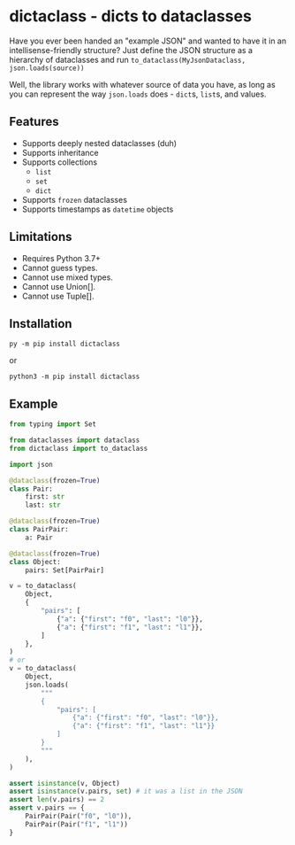 # dictaclass - dicts to dataclasses

Have you ever been handed an "example JSON" and wanted to have it in an intellisense-friendly structure?
Just define the JSON structure as a hierarchy of dataclasses and run `to_dataclass(MyJsonDataclass, json.loads(source))`


Well, the library works with whatever source of data you have, as long as you can represent the way `json.loads` does - `dict`s, `list`s, and values.


## Features

- Supports deeply nested dataclasses (duh)
- Supports inheritance
- Supports collections
  - `list`
  - `set`
  - `dict`
- Supports `frozen` dataclasses
- Supports timestamps as `datetime` objects

## Limitations

- Requires Python 3.7+ 
- Cannot guess types.
- Cannot use mixed types.
- Cannot use Union[].
- Cannot use Tuple[].


## Installation

`py -m pip install dictaclass`

or

`python3 -m pip install dictaclass`

## Example

```python
from typing import Set

from dataclasses import dataclass
from dictaclass import to_dataclass

import json

@dataclass(frozen=True)
class Pair:
    first: str
    last: str

@dataclass(frozen=True)
class PairPair:
    a: Pair

@dataclass(frozen=True)
class Object:
    pairs: Set[PairPair]

v = to_dataclass(
    Object,
    {
        "pairs": [
            {"a": {"first": "f0", "last": "l0"}},
            {"a": {"first": "f1", "last": "l1"}},
        ]
    },
)
# or
v = to_dataclass(
    Object,
    json.loads(
        """
        {
            "pairs": [
                {"a": {"first": "f0", "last": "l0"}},
                {"a": {"first": "f1", "last": "l1"}}
            ]
        }
        """
    ),
)

assert isinstance(v, Object)
assert isinstance(v.pairs, set) # it was a list in the JSON
assert len(v.pairs) == 2
assert v.pairs == {
    PairPair(Pair("f0", "l0")),
    PairPair(Pair("f1", "l1"))
}
```